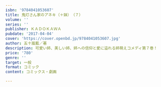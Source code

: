 ```yaml
---
isbn: '9784041053607'
title: 鬼灯さん家のアネキ（＋妹）　（７）
volume: ''
series: ''
publisher: ＫＡＤＯＫＡＷＡ
pubdate: '2017-04-04'
cover: 'https://cover.openbd.jp/9784041053607.jpg'
author: 五十嵐藍／著
description: 可愛い姉、美しい姉、姉への信仰と愛に溢れる姉萌えコメディ第７巻！
price: '780'
genre: ''
target: 一般
format: コミック
content: コミックス・劇画

---
```

